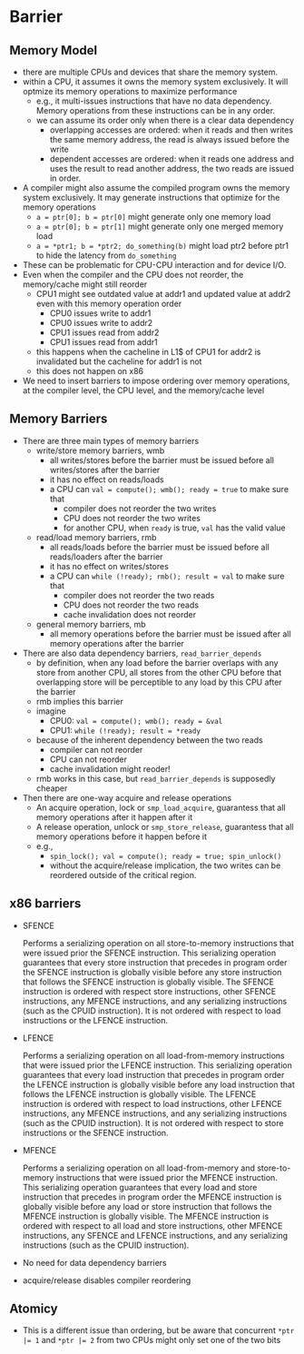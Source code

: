 Barrier
=======

## Memory Model

- there are multiple CPUs and devices that share the memory system.
- within a CPU, it assumes it owns the memory system exclusively.  It will
  optmize its memory operations to maximize performance
  - e.g., it multi-issues instructions that have no data dependency.  Memory
    operations from these instructions can be in any order.
  - we can assume its order only when there is a clear data dependency
    - overlapping accesses are ordered: when it reads and then writes the same
      memory address, the read is always issued before the write
    - dependent accesses are ordered: when it reads one address and uses the
      result to read another address, the two reads are issued in order.
- A compiler might also assume the compiled program owns the memory system
  exclusively.  It may generate instructions that optimize for the memory
  operations
  - `a = ptr[0]; b = ptr[0]` might generate only one memory load
  - `a = ptr[0]; b = ptr[1]` might generate only one merged memory load
  - `a = *ptr1; b = *ptr2; do_something(b)` might load ptr2 before ptr1 to
    hide the latency from `do_something`
- These can be problematic for CPU-CPU interaction and for device I/O.
- Even when the compiler and the CPU does not reorder, the memory/cache might
  still reorder
  - CPU1 might see outdated value at addr1 and updated value at addr2 even
    with this memory operation order
    - CPU0 issues write to addr1
    - CPU0 issues write to addr2
    - CPU1 issues read from addr2
    - CPU1 issues read from addr1
  - this happens when the cacheline in L1$ of CPU1 for addr2 is invalidated
    but the cacheline for addr1 is not
  - this does not happen on x86
- We need to insert barriers to impose ordering over memory operations, at
  the compiler level, the CPU level, and the memory/cache level

## Memory Barriers

- There are three main types of memory barriers
  - write/store memory barriers, wmb
    - all writes/stores before the barrier must be issued before all
      writes/stores after the barrier
    - it has no effect on reads/loads
    - a CPU can `val = compute(); wmb(); ready = true` to make sure that
      - compiler does not reorder the two writes
      - CPU does not reorder the two writes
      - for another CPU, when `ready` is true, `val` has the valid value
  - read/load memory barriers, rmb
    - all reads/loads before the barrier must be issued before all
      reads/loaders after the barrier
    - it has no effect on writes/stores
    - a CPU can `while (!ready); rmb(); result = val` to make sure that
      - compiler does not reorder the two reads
      - CPU does not reorder the two reads
      - cache invalidation does not reorder
  - general memory barriers, mb
    - all memory operations before the barrier must be issued after
      all memory operations after the barrier
- There are also data dependency barriers, `read_barrier_depends`
  - by definition, when any load before the barrier overlaps with any store
    from another CPU, all stores from the other CPU before that overlapping
    store will be perceptible to any load by this CPU after the barrier
  - rmb implies this barrier
  - imagine
    - CPU0: `val = compute(); wmb(); ready = &val`
    - CPU1: `while (!ready); result = *ready`
  - because of the inherent dependency between the two reads
    - compiler can not reorder
    - CPU can not reorder
    - cache invalidation might reoder!
  - rmb works in this case, but `read_barrier_depends` is supposedly cheaper
- Then there are one-way acquire and release operations
  - An acquire operation, lock or `smp_load_acquire`,  guarantess that all
    memory operations after it happen after it
  - A release operation, unlock or `smp_store_release`,  guarantess that all
    memory operations before it happen before it
  - e.g.,
    - `spin_lock(); val = compute(); ready = true; spin_unlock()`
    - without the acquire/release implication, the two writes can be reordered
      outside of the critical region.

## x86 barriers

- SFENCE

    Performs a serializing operation on all store-to-memory instructions that
    were issued prior the SFENCE instruction. This serializing operation
    guarantees that every store instruction that precedes in program order the
    SFENCE instruction is globally visible before any store instruction that
    follows the SFENCE instruction is globally visible. The SFENCE instruction
    is ordered with respect store instructions, other SFENCE instructions, any
    MFENCE instructions, and any serializing instructions (such as the CPUID
    instruction). It is not ordered with respect to load instructions or the
    LFENCE instruction.

- LFENCE

    Performs a serializing operation on all load-from-memory instructions that
    were issued prior the LFENCE instruction. This serializing operation
    guarantees that every load instruction that precedes in program order the
    LFENCE instruction is globally visible before any load instruction that
    follows the LFENCE instruction is globally visible. The LFENCE instruction
    is ordered with respect to load instructions, other LFENCE instructions,
    any MFENCE instructions, and any serializing instructions (such as the
    CPUID instruction). It is not ordered with respect to store instructions
    or the SFENCE instruction.

- MFENCE

    Performs a serializing operation on all load-from-memory and
    store-to-memory instructions that were issued prior the MFENCE
    instruction. This serializing operation guarantees that every load and
    store instruction that precedes in program order the MFENCE instruction is
    globally visible before any load or store instruction that follows the
    MFENCE instruction is globally visible. The MFENCE instruction is ordered
    with respect to all load and store instructions, other MFENCE
    instructions, any SFENCE and LFENCE instructions, and any serializing
    instructions (such as the CPUID instruction).

- No need for data dependency barriers
- acquire/release disables compiler reordering

## Atomicy

- This is a different issue than ordering, but be aware that concurrent
  `*ptr |= 1` and `*ptr |= 2` from two CPUs might only set one of the two bits
